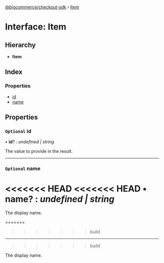 [@bigcommerce/checkout-sdk](../README.md) › [Item](item.md)

# Interface: Item

## Hierarchy

* **Item**

## Index

### Properties

* [id](item.md#optional-id)
* [name](item.md#optional-name)

## Properties

### `Optional` id

• **id**? : *undefined | string*

The value to provide in the result.

___

### `Optional` name

<<<<<<< HEAD
<<<<<<< HEAD
• **name**? : *undefined | string*
=======
The display name.

=======
>>>>>>> build
___
>>>>>>> build

The display name.
